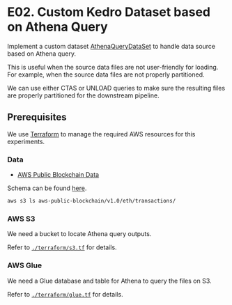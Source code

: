 # E02. Custom Kedro Dataset based on Athena Query

Implement a custom dataset [AthenaQueryDataSet](../src/iris/extras/datasets/athena_dataset.py) to handle data source based on Athena query.

This is useful when the source data files are not user-friendly for loading.
For example, when the source data files are not properly partitioned.

We can use either CTAS or UNLOAD queries to make sure the resulting files are properly partitioned for the downstream pipeline.

## Prerequisites

We use [Terraform](https://www.terraform.io/) to manage the required AWS resources for this experiments.

### Data

- [AWS Public Blockchain Data](https://aws.amazon.com/marketplace/pp/prodview-xv4ehzlgtim5a)

Schema can be found [here](https://github.com/aws-samples/digital-assets-examples/blob/main/analytics/consumer/schema/eth.md).

```bash
aws s3 ls aws-public-blockchain/v1.0/eth/transactions/
```

### AWS S3

We need a bucket to locate Athena query outputs.

Refer to [`./terraform/s3.tf`](../terraform/s3.tf) for details.

### AWS Glue

We need a Glue database and table for Athena to query the files on S3.

Refer to [`./terraform/glue.tf`](../terraform/glue.tf) for details.
